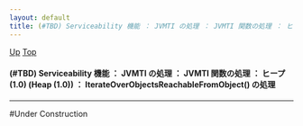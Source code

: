 ```yaml
---
layout: default
title: (#TBD) Serviceability 機能 ： JVMTI の処理 ： JVMTI 関数の処理 ： ヒープ (1.0) (Heap (1.0)) ： IterateOverObjectsReachableFromObject() の処理
---
```

[Up](nousWikD6p.html) [Top](../index.html)

#### (#TBD) Serviceability 機能 ： JVMTI の処理 ： JVMTI 関数の処理 ： ヒープ (1.0) (Heap (1.0)) ： IterateOverObjectsReachableFromObject() の処理

--- 
#Under Construction






